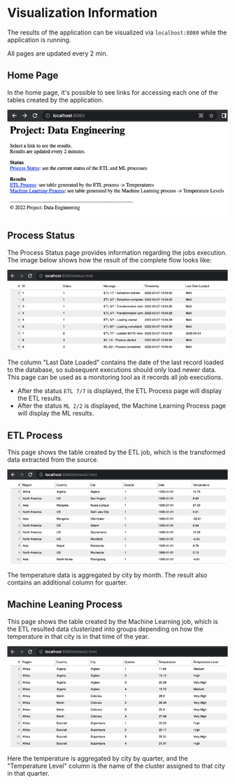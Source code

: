 # Visualization Information

The results of the application can be visualized via `localhost:8080` while the application is running.

All pages are updated every 2 min.

## Home Page

In the home page, it's possible to see links for accessing each one of the tables created by the application.

![HomePage](../../Images/HomePage.png?raw=true "HomePage")


## Process Status

The Process Status page provides information regarding the jobs execution.
The image below shows how the result of the complete flow looks like:

![StatusPage](../../Images/StatusPage.png?raw=true "Status Page")

The column "Last Date Loaded" contains the date of the last record loaded to the database, so subsequent executions should only load newer data.
This page can be used as a monitoring tool as it records all job executions.
- After the status `ETL 7/7` is displayed, the ETL Process page will display the ETL results.
- After the status `ML 2/2` is displayed, the Machine Learning Process page will display the ML results.

## ETL Process

This page shows the table created by the ETL job, which is the transformed data extracted from the source.

![ETLPage](../../Images/ETLPage.png?raw=true "ETL Page")

The temperature data is aggregated by city by month. The result also contains an additional column for quarter.

## Machine Leaning Process

This page shows the table created by the Machine Learning job, which is the ETL resulted data clusterized into groups depending on how the temperature in that city is in that time of the year.

![MLPage](../../Images/MLPage.png?raw=true "ML Page")

Here the temperature is aggregated by city by quarter, and the "Temperature Level" column is the name of the cluster assigned to that city in that quarter.